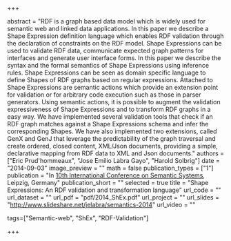 +++

abstract = "RDF is a graph based data model which is widely used for semantic web and linked data applications. In this paper we describe a Shape Expression definition language which enables RDF validation through the declaration of constraints on the RDF model. Shape Expressions can be used to validate RDF data, communicate expected graph patterns for interfaces and generate user interface forms. In this paper we describe the syntax and the formal semantics of Shape Expressions using inference rules. Shape Expressions can be seen as domain specific language to define Shapes of RDF graphs based on regular expressions. Attached to Shape Expressions are semantic actions which provide an extension point for validation or for arbitrary code execution such as those in parser generators. Using semantic actions, it is possible to augment the validation expressiveness of Shape Expressions and to transform RDF graphs in a easy way. We have implemented several validation tools that check if an RDF graph matches against a Shape Expressions schema and infer the corresponding Shapes. We have also implemented two extensions, called GenX and GenJ that leverage the predictability of the graph traversal and create ordered, closed content, XML/Json documents, providing a simple, declarative mapping from RDF data to XML and Json documents."
authors = ["Eric Prud'hommeaux", "Jose Emilio Labra Gayo", "Harold Solbrig"]
date = "2014-09-03"
image_preview = ""
math = false
publication_types = ["1"]
publication = "In [10th International Conference on Semantic Systems](http://www.semantics.cc/), Leipzig, Germany"
publication_short = ""
selected = true
title = "Shape Expressions: An RDF validation and transformation language"
url_code = ""
url_dataset = ""
url_pdf = "pdf/2014_ShEx.pdf"
url_project = ""
url_slides = "http://www.slideshare.net/jelabra/semantics-2014"
url_video = ""

tags=["Semantic-web", "ShEx", "RDF-Validation"]

+++


